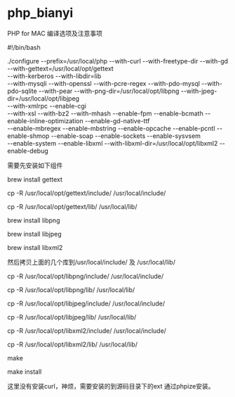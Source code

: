 # php_bianyi

PHP for MAC 编译选项及注意事项

#!/bin/bash

./configure --prefix=/usr/local/php --with-curl --with-freetype-dir --with-gd --with-gettext=/usr/local/opt/gettext \
  --with-kerberos --with-libdir=lib \
 --with-mysqli --with-openssl --with-pcre-regex --with-pdo-mysql --with-pdo-sqlite --with-pear --with-png-dir=/usr/local/opt/libpng --with-jpeg-dir=/usr/local/opt/libjpeg \
  --with-xmlrpc --enable-cgi \
  --with-xsl --with-bz2 --with-mhash --enable-fpm --enable-bcmath --enable-inline-optimization --enable-gd-native-ttf \
  --enable-mbregex --enable-mbstring --enable-opcache --enable-pcntl --enable-shmop --enable-soap --enable-sockets --enable-sysvsem \
  --enable-system --enable-libxml --with-libxml-dir=/usr/local/opt/libxml2 --enable-debug
  
  需要先安装如下组件
  
  brew install gettext
  
  cp -R /usr/local/opt/gettext/include/ /usr/local/include/
  
  cp -R /usr/local/opt/gettext/lib/ /usr/local/lib/
  
  brew install libpng
  
  brew install libjpeg
  
  brew install libxml2
  
  然后拷贝上面的几个库到/usr/local/include/ 及 /usr/local/lib/
  
  cp -R /usr/local/opt/libpng/include/ /usr/local/include/
  
  cp -R /usr/local/opt/libpng/lib/ /usr/local/lib/
  
  cp -R /usr/local/opt/libjpeg/include/ /usr/local/include/
  
  cp -R /usr/local/opt/libjpeg/lib/ /usr/local/lib/
  
  cp -R /usr/local/opt/libxml2/include/ /usr/local/include/
  
  cp -R /usr/local/opt/libxml2/lib/ /usr/local/lib/
  
  make
  
  make install
  
  这里没有安装curl，神烦，需要安装的到源码目录下的ext 通过phpize安装。
